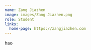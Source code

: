 ```yaml
---
name: Zang Jiazhen
image: images/Zang Jiazhen.png
role: Student
links:
  home-page: https://zangjiazhen.com
---
```


hao
